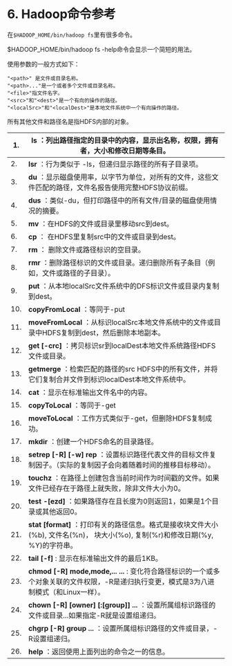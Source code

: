 # 6. Hadoop命令参考

在`$HADOOP_HOME/bin/hadoop fs`里有很多命令。

$HADOOP_HOME/bin/hadoop fs -help命令会显示一个简短的用法。

使用参数的一般方式如下：

```
"<path>" 是文件或目录名称。
"<path>..."是一个或者多个文件或目录名称。
"<file>"指文件名字。
"<src>"和"<dest>"是一个有向的操作的路径。
"<localSrc>"和"<localDest>"是本地文件系统中一个有向操作的路径。
```

所有其他文件和路径名是指HDFS内部的对象。

| 1.   | ls <path> ：列出路径指定的目录中的内容，显示出名称，权限，拥有者，大小和修改日期等条目。 |
| ---- | ------------------------------------------------------------ |
| 2.   | **lsr <path>**：行为类似于 -ls，但递归显示路径的所有子目录项。 |
| 3.   | **du <path>**：显示磁盘使用率，以字节为单位，对所有的文件，这些文件匹配的路径，文件名报告使用完整HDFS协议前缀。 |
| 4.   | **dus <path>**：类似-du，但打印路径中的所有文件/目录的磁盘使用情况的摘要。 |
| 5.   | **mv <src> <dest>**：在HDFS的文件或目录里移动src到dest。     |
| 6.   | **cp <src> <dest>**： 在HDFS里复制src中的文件或目录到dest。  |
| 7.   | **rm <path>**： 删除文件或路径标识的空目录。                 |
| 8.   | **rmr <path>**：删除路径标识的文件或目录。递归删除所有子条目（例如，文件或路径的子目录）。 |
| 9.   | **put <localSrc> <dest>**：从本地localSrc文件系统中的DFS标识文件或目录内复制到dest。 |
| 10.  | **copyFromLocal <localSrc> <dest>**：等同于-put              |
| 11.  | **moveFromLocal <localSrc>  <dest>**：从标识localSrc本地文件系统中的文件或目录中HDFS复制到dest，然后删除本地副本。 |
| 12.  | **get [-crc] <src> <localDest>**：拷贝标识sr到localDest本地文件系统路径HDFS文件或目录。 |
| 13.  | **getmerge <src> <localDest>**：检索匹配的路径的src HDFS中的所有文件，并将它们复制合并文件到标识localDest本地文件系统中。 |
| 14.  | **cat <file-name>**：显示在标准输出文件名中的内容。          |
| 15.  | **copyToLocal <src> <localDest>**：等同于-get                |
| 16.  | **moveToLocal <src> <localDest>**：工作方式类似于-get，但删除HDFS复制成功。 |
| 17.  | **mkdir <path>**：创建一个HDFS命名的目录路径。               |
| 18.  | **setrep [-R] [-w] rep <path>**：设置标识路径代表文件的目标文件复制因子。（实际的复制因子会向着随着时间的推移目标移动）。 |
| 19.  | **touchz <path>**：在路径上创建包含当前时间作为时间戳的文件。如果文件已经存在于路径上就失败，除非文件大小为0。 |
| 20.  | **test -[ezd] <path>**：如果路径存在且长度为0则返回1，如果是1个目录或其他返回0。 |
| 21.  | **stat [format] <path>**：打印有关的路径信息。格式是接收块文件大小(%b), 文件名(%n)， 块大小(%o), 复制(%r)和修改日期(%y, %Y)的字符串。 |
| 22.  | **tail [-f] <file2name>**: 显示在标准输出文件的最后1KB。     |
| 23.  | **chmod [-R] mode,mode,... <path> ...** : 变化符合路径标识的一个或多个对象关联的文件权限，-R是递归执行变更，模式是3为八进制模式（和Linux一样）。 |
| 24.  | **chown [-R] [owner] [:[group]] <path>...** ：设置所属组标识路径的文件或目录...如果指定-R就是设置组递归。 |
| 25.  | **chgrp [-R] group <path>...** ：设置所属组标识路径的文件或目录，-R设置组递归。 |
| 26.  | **help <cmd-name>** ：返回使用上面列出的命令之一的信息。     |

